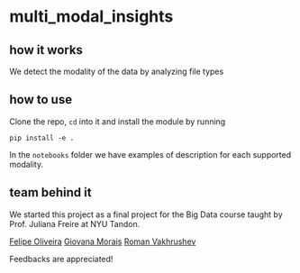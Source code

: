 # multi_modal_insights

## how it works
We detect the modality of the data by analyzing file types

## how to use

Clone the repo, `cd` into it and install the module by running

`pip install -e .`

In the `notebooks` folder we have examples of description for each supported
modality.

## team behind it

We started this project as a final project for the Big Data course taught by
Prof. Juliana Freire at NYU Tandon.

[Felipe Oliveira](https://github.com)
[Giovana Morais](https://github.com/giovana-morais)
[Roman Vakhrushev](https://github.com/golcz)

Feedbacks are appreciated!
